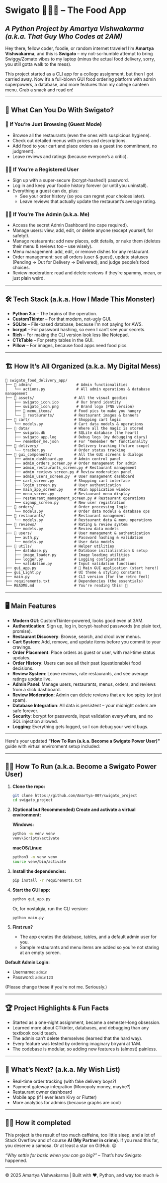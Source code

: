 # Swigato 🍔🍕🍟 – The Food App

## *A Python Project by Amartya Vishwakarma (a.k.a. That Guy Who Codes at 2AM)*

Hey there, fellow coder, foodie, or random internet traveler! I’m **Amartya Vishwakarma**, and this is **Swigato** – my not-so-humble attempt to bring Swiggy/Zomato vibes to my laptop (minus the actual food delivery, sorry, you still gotta walk to the mess).

This project started as a CLI app for a college assignment, but then I got carried away. Now it’s a full-blown GUI food ordering platform with admin superpowers, a database, and more features than my college canteen menu. Grab a snack and read on!

---

## 🚀 What Can You Do With Swigato?

### 👀 If You’re Just Browsing (Guest Mode)

- Browse all the restaurants (even the ones with suspicious hygiene).
- Check out detailed menus with prices and descriptions.
- Add food to your cart and place orders as a guest (no commitment, no judgment).
- Leave reviews and ratings (because everyone’s a critic).

### 🧑‍💻 If You’re a Registered User

- Sign up with a super-secure (bcrypt-hashed!) password.
- Log in and keep your foodie history forever (or until you uninstall).
- Everything a guest can do, plus:
  - See your order history (so you can regret your choices later).
  - Leave reviews that actually update the restaurant’s average rating.

### 🦸‍♂️ If You’re The Admin (a.k.a. Me)

- Access the secret Admin Dashboard (no cape required).
- Manage users: view, add, edit, or delete anyone (except yourself, for safety!).
- Manage restaurants: add new places, edit details, or nuke them (deletes their menu & reviews too – use wisely).
- Menu management: add, edit, or remove dishes for any restaurant.
- Order management: see all orders (user & guest), update statuses (Pending → Out for Delivery → Delivered), and judge people’s food choices.
- Review moderation: read and delete reviews if they’re spammy, mean, or just plain weird.

---

## 🛠️ Tech Stack (a.k.a. How I Made This Monster)

- **Python 3.x** – The brains of the operation.
- **CustomTkinter** – For that modern, not-ugly GUI.
- **SQLite** – File-based database, because I’m not paying for AWS.
- **bcrypt** – For password hashing, so even I can’t see your secrets.
- **Rich** – For making the CLI version look less like Notepad.
- **CTkTable** – For pretty tables in the GUI.
- **Pillow** – For images, because food apps need food pics.

---

## 🏗️ How It’s All Organized (a.k.a. My Digital Mess)

```text
📁 swigato_food_delivery_app/
├── 📂 admin/                    # Admin functionalities
│   └── actions.py              # All admin operations & database management
├── 📂 assets/                  # All the visual goodies
│   ├── swigato_icon.ico        # Our brand identity
│   ├── swigato_icon.png        # Brand logo (PNG version)
│   ├── 📂 menu_items/          # Food pics to make you hungry
│   └── 📂 restaurants/         # Restaurant images & banners
├── 📂 cart/                    # Shopping cart logic
│   └── models.py              # Cart data models & operations
├── 📂 data/                    # Where all the magic is stored
│   ├── swigato.db             # SQLite database (the heart)
│   ├── swigato_app.log        # Debug logs (my debugging diary)
│   └── remember_me.json       # For "Remember Me" functionality
├── 📂 delivery/                # Delivery tracking (future scope)
│   └── tracker.py             # Order status tracking
├── 📂 gui_components/          # All the GUI screens & dialogs
│   ├── admin_dashboard.py     # Admin control panel
│   ├── admin_orders_screen.py # Order management for admin
│   ├── admin_restaurants_screen.py # Restaurant management
│   ├── admin_reviews_screen.py # Review moderation panel
│   ├── admin_users_screen.py  # User management dashboard
│   ├── cart_screen.py         # Shopping cart interface
│   ├── login_screen.py        # User authentication
│   ├── main_app_screen.py     # Main application window
│   ├── menu_screen.py         # Restaurant menu display
│   ├── restaurant_management_screen.py # Restaurant operations
│   └── signup_screen.py       # New user registration
├── 📂 orders/                  # Order processing logic
│   └── models.py              # Order data models & database ops
├── 📂 restaurants/             # Restaurant management
│   └── models.py              # Restaurant data & menu operations
├── 📂 reviews/                 # Rating & review system
│   └── models.py              # Review data models
├── 📂 users/                   # User management & authentication
│   ├── auth.py                # Password hashing & validation
│   └── models.py              # User data models
├── 📂 utils/                   # Helper utilities
│   ├── database.py            # Database initialization & setup
│   ├── image_loader.py        # Image loading utilities
│   ├── logger.py              # Logging configuration
│   └── validation.py          # Input validation functions
├── gui_app.py                 # 🚀 Main GUI application (start here!)
├── gui_Light.py               # UI theme & styling constants
├── main.py                    # CLI version (for the retro feel)
├── requirements.txt           # Dependencies (the essentials)
└── README.md                  # You're reading this! 📖

```

---

## 🖥️ Main Features

- **Modern GUI**: CustomTkinter-powered, looks good even at 3AM.
- **Authentication**: Sign up, log in, bcrypt-hashed passwords (no plain text, promise).
- **Restaurant Discovery**: Browse, search, and drool over menus.
- **Cart System**: Add, remove, and update items before you commit to your cravings.
- **Order Placement**: Place orders as guest or user, with real-time status updates.
- **Order History**: Users can see all their past (questionable) food decisions.
- **Review System**: Leave reviews, rate restaurants, and see average ratings update live.
- **Admin Panel**: Manage users, restaurants, menus, orders, and reviews from a slick dashboard.
- **Review Moderation**: Admin can delete reviews that are too spicy (or just spam).
- **Database Integration**: All data is persistent – your midnight orders are safe forever.
- **Security**: bcrypt for passwords, input validation everywhere, and no SQL injection allowed.
- **Logging**: Everything gets logged, so I can debug your weird bugs.

---

Here's your updated **"How To Run (a.k.a. Become a Swigato Power User)"** guide with virtual environment setup included:

---

## 🧑‍🔬 How To Run (a.k.a. Become a Swigato Power User)

1. **Clone the repo:**

   ```bash
   git clone https://github.com/Amartya-007/swigato_project
   cd swigato_project
   ```

2. **(Optional but Recommended) Create and activate a virtual environment:**

   **Windows:**

   ```bash
   python -m venv venv
   venv\Scripts\activate
   ```

   **macOS/Linux:**

   ```bash
   python3 -m venv venv
   source venv/bin/activate
   ```

3. **Install the dependencies:**

   ```bash
   pip install -r requirements.txt
   ```

4. **Start the GUI app:**

   ```bash
   python gui_app.py
   ```

   Or, for nostalgia, run the CLI version:

   ```bash
   python main.py
   ```

5. **First run?**
   - The app creates the database, tables, and a default admin user for you.
   - Sample restaurants and menu items are added so you’re not staring at an empty screen.

**Default Admin Login:**

- Username: `admin`
- Password: `admin123`

(Please change these if you’re not me. Seriously.)

---

## 🏆 Project Highlights & Fun Facts

- Started as a one-night assignment, became a semester-long obsession.
- Learned more about CTkinter, databases, and debugging than any textbook could teach.
- The admin can’t delete themselves (learned that the hard way).
- Every feature was tested by ordering imaginary biryani at 1AM.
- The codebase is modular, so adding new features is (almost) painless.

---

## 🔮 What’s Next? (a.k.a. My Wish List)

- Real-time order tracking (with fake delivery boys?)
- Payment gateway integration (Monopoly money, maybe?)
- Restaurant owner dashboard
- Mobile app (if I ever learn Kivy or Flutter)
- More analytics for admins (because graphs are cool)

---

## 👨‍💻 How it completed

This project is the result of too much caffeine, too little sleep, and a lot of Stack Overflow and of course **AI (My Partner in crime)**. If you read this far, you deserve a samosa. Or at least a star on GitHub. 😉

*“Why settle for basic when you can go big?”* – That’s how Swigato happened.

---

© 2025 Amartya Vishwakarma | Built with ❤️, Python, and way too much ☕

